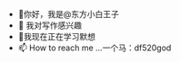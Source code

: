 - 👋你好，我是@东方小白王子 
- 👀 我对写作感兴趣
- 🌱我现在正在学习默想
- 📫 How to reach me ...一个马：df520god

<!---
dfxiaobaiwangzi/dfxiaobaiwangzi is a ✨ special ✨ repository because its `README.md` (this file) appears on your GitHub profile.
You can click the Preview link to take a look at your changes.
--->
